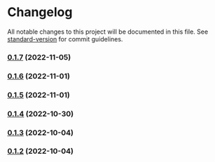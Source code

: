 # Changelog

All notable changes to this project will be documented in this file. See [standard-version](https://github.com/conventional-changelog/standard-version) for commit guidelines.

### [0.1.7](https://github.com/benr77/obsidian-gitlab-issues/compare/0.1.6...0.1.7) (2022-11-05)

### [0.1.6](https://github.com/benr77/obsidian-gitlab-issues/compare/0.1.5...0.1.6) (2022-11-01)

### [0.1.5](https://github.com/benr77/obsidian-gitlab-issues/compare/0.1.4...0.1.5) (2022-11-01)

### [0.1.4](https://github.com/benr77/obsidian-gitlab-issues/compare/0.1.3...0.1.4) (2022-10-30)

### [0.1.3](https://github.com/benr77/obsidian-gitlab-issues/compare/0.1.1...0.1.3) (2022-10-04)

### [0.1.2](https://github.com/benr77/obsidian-gitlab-issues/compare/0.1.1...0.1.2) (2022-10-04)
